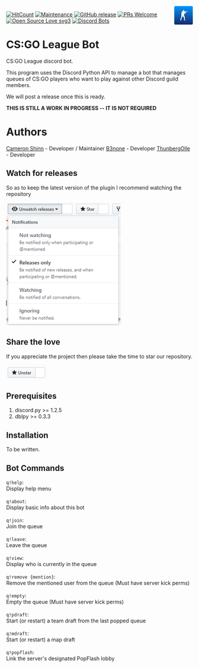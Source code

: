 <img src="assets/logo/rounded_logo.png" alt="10-Man Queues" align="right" width="50" height="50"/>

[![HitCount](http://hits.dwyl.io/csgo-league/csgo-league-bot.svg)](https://github.com/csgo-league/csgo-league-bot)
[![Maintenance](https://img.shields.io/badge/Maintained%3F-yes-green.svg)](https://github.com/csgo-league/csgo-league-bot/graphs/commit-activity)
[![GitHub release](https://img.shields.io/github/release/csgo-league/csgo-league-bot.svg)](https://github.com/csgo-league/csgo-league-bot/releases/)
[![PRs Welcome](https://img.shields.io/badge/PRs-welcome-brightgreen.svg?style=flat-square)](http://makeapullrequest.com)
[![Open Source Love svg3](https://badges.frapsoft.com/os/v3/open-source.svg?v=103)](https://github.com/csgo-league)
[![Discord Bots](https://top.gg/api/widget/status/539669626863353868.svg)](https://top.gg/bot/539669626863353868)

# CS:GO League Bot
CS:GO League discord bot.

This program uses the Discord Python API to manage a bot that manages queues of CS:GO players who want to play against other Discord guild members.

We will post a release once this is ready.

**THIS IS STILL A WORK IN PROGRESS -- IT IS NOT REQUIRED**

# Authors
[Cameron Shinn](https://github.com/cameronshinn) - Developer / Maintainer
[B3none](https://b3none.co.uk/) - Developer
[ThunbergOlle](https://github.com/ThunbergOlle) - Developer

## Watch for releases
So as to keep the latest version of the plugin I recommend watching the repository

![Watch releases](https://github.com/b3none/gdprconsent/raw/development/.github/README_ASSETS/watch_releases.png)

## Share the love
If you appreciate the project then please take the time to star our repository.

![Star us](https://github.com/b3none/gdprconsent/raw/development/.github/README_ASSETS/star_us.png)


## Prerequisites
1. discord.py >= 1.2.5
2. dblpy >= 0.3.3


## Installation
To be written.

## Bot Commands
`q!help`:<br>Display help menu<br><br>
`q!about`:<br>Display basic info about this bot<br><br>
`q!join`:<br>Join the queue<br><br>
`q!leave`:<br>Leave the queue<br><br>
`q!view`:<br>Display who is currently in the queue<br><br>
`q!remove {mention}`:<br>Remove the mentioned user from the queue (Must have server kick perms)<br><br>
`q!empty`:<br>Empty the queue (Must have server kick perms)<br><br>
`q!pdraft`:<br>Start (or restart) a team draft from the last popped queue<br><br>
`q!mdraft`:<br>Start (or restart) a map draft<br><br>
`q!popflash`:<br>Link the server's designated PopFlash lobby<br><br>
